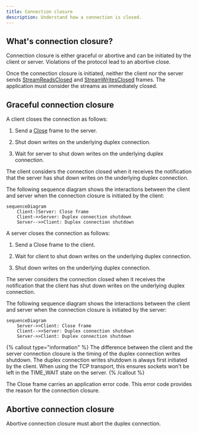 ```yaml
---
title: Connection closure
description: Understand how a connection is closed.
---
```


## What's connection closure?

Connection closure is either graceful or abortive and can be initiated by the client or server. Violations of the
protocol lead to an abortive close.

Once the connection closure is initiated, neither the client nor the server sends
[StreamReadsClosed][stream-reads-closed-frame] and [StreamWritesClosed][stream-writes-closed-frame] frames. The
application must consider the streams as immediately closed.

## Graceful connection closure

A client closes the connection as follows:

1. Send a [Close][close-frame] frame to the server.

2. Shut down writes on the underlying duplex connection.

3. Wait for server to shut down writes on the underlying duplex connection.

The client considers the connection closed when it receives the notification that the server has shut down writes on the
underlying duplex connection.

The following sequence diagram shows the interactions between the client and server when the connection closure is
initiated by the client:

```mermaid
sequenceDiagram
    Client-)Server: Close frame
    Client->>Server: Duplex connection shutdown
    Server-->>Client: Duplex connection shutdown
```

A server closes the connection as follows:

1. Send a Close frame to the client.

2. Wait for client to shut down writes on the underlying duplex connection.

3. Shut down writes on the underlying duplex connection.

The server considers the connection closed when it receives the notification that the client has shut down writes on the
underlying duplex connection.

The following sequence diagram shows the interactions between the client and server when the connection closure is
initiated by the server:

```mermaid
sequenceDiagram
    Server->>Client: Close frame
    Client-->>Server: Duplex connection shutdown
    Server->>Client: Duplex connection shutdown
```

{% callout type="information" %}
The difference between the client and the server connection closure is the timing of the duplex connection writes
shutdown. The duplex connection writes shutdown is always first initiated by the client. When using the TCP transport,
this ensures sockets won't be left in the TIME_WAIT state on the server.
{% /callout %}

The Close frame carries an application error code. This error code provides the reason for the connection closure.

## Abortive connection closure

Abortive connection closure must abort the duplex connection.

[close-frame]: protocol-frames#close-frame
[stream-reads-closed-frame]: protocol-frames#streamreadsclosed-and-streamwritesclosed-frames
[stream-writes-closed-frame]: protocol-frames#streamreadsclosed-and-streamwritesclosed-frames

